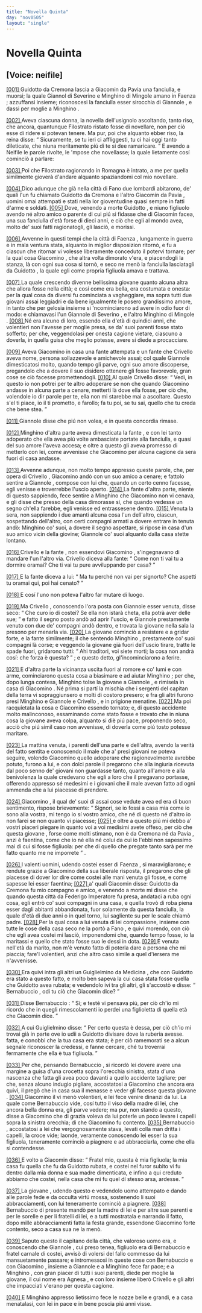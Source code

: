 ```yaml
---
title: "Novella Quinta"
day: "nov0505"
layout: "single"
---
```

<div id="nov0505" type="novella" who="neifile">
 <h1>
  Novella Quinta
 </h1>
 <p>
  <h2>
   [Voice: neifile]
  </h2>
 </p>
 <argument>
  <p>
   <a href="{{ site.baseurl }}enDecameron/nov0505#p05050001">
    [001]
   </a>
   <name persref="guidotto" type="person">
    Guidotto da Cremona
   </name>
   lascia a
   <name persref="giacomino" type="person">
    Giacomin da Pavia
   </name>
   una fanciulla, e muorsi; la quale
   <name persref="giannole" type="person">
    Giannol di Severino
   </name>
   e
   <name persref="minghino">
    Minghino di Mingole
   </name>
   amano in
   <name placeref="faenza" type="place">
    Faenza
   </name>
   ; azzuffansi insieme; riconoscesi la fanciulla esser sirocchia di
   <name persref="giannole" type="person">
    Giannole
   </name>
   , e dassi per moglie a
   <name persref="minghino" type="person">
    Minghino
   </name>
   .
  </p>
 </argument>
 <div3 type="commentary" who="author">
  <p>
   <a href="{{ site.baseurl }}enDecameron/nov0505#p05050002">
    [002]
   </a>
   Aveva ciascuna donna, la novella dell'usignolo ascoltando, tanto riso, che ancora, quantunque
   <name persref="filostrato" type="person">
    Filostrato
   </name>
   ristato fosse di novellare, non per ci&ograve; esse di ridere si potevan tenere. Ma pur, poi che alquanto ebber riso, la
   <name persref="fiammetta" type="person">
    reina
   </name>
   disse:
   <q direct="unspecified" who="fiammetta">
    Sicuramente, se tu ieri ci affliggesti, tu ci hai oggi tanto dileticate, che niuna meritamente pi&uacute; di te si dee ramaricare.
   </q>
   E avendo a Neifile le parole rivolte, le 'mpose che novellasse; la quale lietamente cos&iacute; cominci&ograve; a parlare:
  </p>
 </div3>
 <div3 type="commentary" who="neifile">
  <p>
   <a href="{{ site.baseurl }}enDecameron/nov0505#p05050003">
    [003]
   </a>
   Poi che
   <name persref="filostrato" type="person">
    Filostrato
   </name>
   ragionando in
   <name placeref="romagna" type="place">
    Romagna
   </name>
   &egrave; intrato, a me per quella similmente giover&agrave; d'andare alquanto spaziandomi col mio novellare.
  </p>
 </div3>
 <p>
  <a href="{{ site.baseurl }}enDecameron/nov0505#p05050004">
   [004]
  </a>
  Dico adunque che gi&agrave; nella citt&agrave; di
  <name placeref="fano" type="place">
   Fano
  </name>
  due lombardi abitarono, de' quali l'un fu chiamato
  <name persref="guidotto" type="person">
   Guidotto da Cremona
  </name>
  e l'altro
  <name persref="giacomino" type="person">
   Giacomin da Pavia
  </name>
  , uomini omai attempati e stati nella lor gioventudine quasi sempre in fatti d'arme e soldati.
  <a href="{{ site.baseurl }}enDecameron/nov0505#p05050005">
   [005]
  </a>
  Dove, venendo a morte
  <name persref="guidotto" type="person">
   Guidotto
  </name>
  , e niuno figliuolo avendo n&eacute; altro amico o parente di cui pi&uacute; si fidasse che di
  <name persref="giacomino" type="person">
   Giacomin
  </name>
  facea, una sua fanciulla d'et&agrave; forse di dieci anni, e ci&ograve; che egli al mondo avea, molto de' suoi fatti ragionatogli, gli lasci&ograve;, e morissi.
 </p>
 <p>
  <a href="{{ site.baseurl }}enDecameron/nov0505#p05050006">
   [006]
  </a>
  Avvenne in questi tempi che la citt&agrave; di
  <name placeref="faenza" type="place">
   Faenza
  </name>
  , lungamente in guerra e in mala ventura stata, alquanto in miglior disposizion ritorn&ograve;, e fu a ciascun che ritornar vi volesse liberamente conceduto il potervi tornare; per la qual cosa
  <name persref="giacomino" type="person">
   Giacomino
  </name>
  , che altra volta dimorato v'era, e piacendogli la stanza, l&agrave; con ogni sua cosa si torn&ograve;, e seco ne men&ograve; la fanciulla lasciatagli da
  <name persref="guidotto" type="person">
   Guidotto
  </name>
  , la quale egli come propria figliuola amava e trattava.
 </p>
 <p>
  <a href="{{ site.baseurl }}enDecameron/nov0505#p05050007">
   [007]
  </a>
  La quale crescendo divenne bellissima
  <name persref="agnesabernabuccio" type="person">
   giovane
  </name>
  quanto alcuna altra che allora fosse nella citt&agrave;; e cos&iacute; come era bella, era costumata e onesta: per la qual cosa da diversi fu cominciata a vagheggiare, ma sopra tutti due giovani assai leggiadri e da bene igualmente le posero grandissimo amore, in tanto che per gelosia insieme si 'ncominciarono ad avere in odio fuor di modo: e chiamavasi l'un
  <name persref="giannole" type="person">
   Giannole di Severino
  </name>
  , e l'altro
  <name persref="minghino" type="person">
   Minghino di Mingole
  </name>
  .
  <a href="{{ site.baseurl }}enDecameron/nov0505#p05050008">
   [008]
  </a>
  N&eacute; era alcuno di loro, essendo ella d'et&agrave; di quindici anni, che volentieri non l'avesse per moglie presa, se da' suoi parenti fosse stato sofferto; per che, veggendolasi per onesta cagione vietare, ciascuno a doverla, in quella guisa che meglio potesse, avere si diede a procacciare.
 </p>
 <p>
  <a href="{{ site.baseurl }}enDecameron/nov0505#p05050009">
   [009]
  </a>
  Aveva
  <name persref="giacomino" type="person">
   Giacomino
  </name>
  in casa una
  <name persref="fante-0505" type="person">
   fante
  </name>
  attempata e un
  <name persref="fante-0505" type="person">
   fante
  </name>
  che
  <name persref="crivello" type="person">
   Crivello
  </name>
  aveva nome, persona sollazzevole e amichevole assai; col quale
  <name persref="giannole" type="person">
   Giannole
  </name>
  dimesticatosi molto, quando tempo gli parve, ogni suo amore discoperse, pregandolo che a dovere il suo disidero ottenere gli fosse favorevole, gran cose se ci&ograve; facesse promettendogli.
  <a href="{{ site.baseurl }}enDecameron/nov0505#p05050010">
   [010]
  </a>
  Al quale
  <name persref="crivello" type="person">
   Crivello
  </name>
  disse:
  <q direct="unspecified" who="crivello">
   Vedi, in questo io non potrei per te altro adoperare se non che quando
   <name persref="giacomino" type="person">
    Giacomino
   </name>
   andasse in alcuna parte a cenare, metterti l&agrave; dove ella fosse, per ci&ograve; che, volendole io dir parole per te, ella non mi starebbe mai a ascoltare. Questo s'el ti piace, io il ti prometto, e farollo; fa tu poi, se tu sai, quello che tu creda che bene stea.
  </q>
 </p>
 <p>
  <a href="{{ site.baseurl }}enDecameron/nov0505#p05050011">
   [011]
  </a>
  <name persref="giannole" type="person">
   Giannole
  </name>
  disse che pi&uacute; non volea, e in questa concordia rimase.
 </p>
 <p>
  <a href="{{ site.baseurl }}enDecameron/nov0505#p05050012">
   [012]
  </a>
  <name persref="minghino" type="person">
   Minghino
  </name>
  d'altra parte aveva dimesticata la
  <name persref="fante-0505" type="person">
   fante
  </name>
  , e con lei tanto adoperato che ella avea pi&uacute; volte ambasciate portate alla fanciulla, e quasi del suo amore l'aveva accesa; e oltre a questo gli aveva promesso di metterlo con lei, come avvenisse che
  <name persref="giacomino" type="person">
   Giacomino
  </name>
  per alcuna cagione da sera fuori di casa andasse.
 </p>
 <p>
  <a href="{{ site.baseurl }}enDecameron/nov0505#p05050013">
   [013]
  </a>
  Avvenne adunque, non molto tempo appresso queste parole, che, per opera di
  <name persref="crivello" type="person">
   Crivello
  </name>
  ,
  <name persref="giacomino" type="person">
   Giacomino
  </name>
  and&ograve; con un suo amico a cenare; e fattolo sentire a
  <name persref="giannole" type="person">
   Giannole
  </name>
  , compose con lui che, quando un certo cenno facesse, egli venisse e troverrebbe l'uscio aperto.
  <a href="{{ site.baseurl }}enDecameron/nov0505#p05050014">
   [014]
  </a>
  La
  <name persref="fante-0505" type="person">
   fante
  </name>
  d'altra parte, niente di questo sappiendo, fece sentire a
  <name persref="minghino" type="person">
   Minghino
  </name>
  che
  <name persref="giacomino" type="person">
   Giacomino
  </name>
  non vi cenava, e gli disse che presso della casa dimorasse s&iacute;, che quando vedesse un segno ch'ella farebbe, egli venisse ed entrassesene dentro.
  <a href="{{ site.baseurl }}enDecameron/nov0505#p05050015">
   [015]
  </a>
  Venuta la sera, non sappiendo i due amanti alcuna cosa l'un dell'altro, ciascun, sospettando dell'altro, con certi compagni armati a dovere entrare in tenuta and&ograve;:
  <name persref="minghino" type="person">
   Minghino
  </name>
  co' suoi, a dovere il segno aspettare, si ripose in casa d'un suo amico vicin della giovine;
  <name persref="giannole" type="person">
   Giannole
  </name>
  co' suoi alquanto dalla casa stette lontano.
 </p>
 <p>
  <a href="{{ site.baseurl }}enDecameron/nov0505#p05050016">
   [016]
  </a>
  <name persref="crivello" type="person">
   Crivello
  </name>
  e la
  <name persref="fante-0505" type="person">
   fante
  </name>
  , non essendovi
  <name persref="giacomino" type="person">
   Giacomino
  </name>
  , s'ingegnavano di mandare l'un l'altro via.
  <name persref="crivello" type="person">
   Crivello
  </name>
  diceva alla fante:
  <q direct="unspecified" who="crivello">
   Come non ti vai tu a dormire oramai? Che ti vai tu pure avviluppando per casa?
  </q>
 </p>
 <p>
  <a href="{{ site.baseurl }}enDecameron/nov0505#p05050017">
   [017]
  </a>
  E la
  <name persref="fante-0505" type="person">
   fante
  </name>
  diceva a lui:
  <q direct="unspecified" who="fante-0505">
   Ma tu perch&eacute; non vai per signorto? Che aspetti tu oramai qui, poi hai cenato?
  </q>
 </p>
 <p>
  <a href="{{ site.baseurl }}enDecameron/nov0505#p05050018">
   [018]
  </a>
  E cos&iacute; l'uno non poteva l'altro far mutare di luogo.
 </p>
 <p>
  <a href="{{ site.baseurl }}enDecameron/nov0505#p05050019">
   [019]
  </a>
  Ma
  <name persref="crivello" type="person">
   Crivello
  </name>
  , conoscendo l'ora posta con
  <name persref="giannole" type="person">
   Giannole
  </name>
  esser venuta, disse seco:
  <q direct="unspecified" who="crivello">
   Che curo io di costei? Se ella non istar&agrave; cheta, ella potr&agrave; aver delle sue;
  </q>
  e fatto il segno posto and&ograve; ad aprir l'uscio, e
  <name persref="giannole" type="person">
   Giannole
  </name>
  prestamente venuto con due de' compagni and&ograve; dentro, e trovata la
  <name persref="agnesabernabuccio" type="person">
   giovane
  </name>
  nella sala la presono per menarla via.
  <a href="{{ site.baseurl }}enDecameron/nov0505#p05050020">
   [020]
  </a>
  La giovane cominci&ograve; a resistere e a gridar forte, e la
  <name persref="fante-0505" type="person">
   fante
  </name>
  similmente; il che sentendo
  <name persref="minghino" type="person">
   Minghino
  </name>
  , prestamente co' suoi compagni l&agrave; corse; e veggendo la giovane gi&agrave; fuori dell'uscio tirare, tratte le spade fuori, gridarono tutti:
  <q direct="unspecified" type="othervoice">
   Ahi traditori, voi siete morti; la cosa non andr&agrave; cos&iacute;: che forza &egrave; questa?
  </q>
  ; e questo detto, gl'incominciarono a ferire.
 </p>
 <p>
  <a href="{{ site.baseurl }}enDecameron/nov0505#p05050021">
   [021]
  </a>
  E d'altra parte la vicinanza uscita fuori al romore e co' lumi e con arme, cominciarono questa cosa a biasimare e ad aiutar
  <name persref="minghino" type="person">
   Minghino
  </name>
  ; per che, dopo lunga contesa,
  <name persref="minghino" type="person">
   Minghino
  </name>
  tolse la
  <name persref="agnesabernabuccio" type="person">
   giovane
  </name>
  a
  <name persref="giannole" type="person">
   Giannole
  </name>
  , e rimisela in casa di
  <name persref="giacomino" type="person">
   Giacomino
  </name>
  . N&eacute; prima si part&iacute; la mischia che i sergenti del capitan della terra vi sopraggiunsero e molti di costoro presero; e fra gli altri furono presi
  <name persref="minghino" type="person">
   Minghino
  </name>
  e
  <name persref="giannole" type="person">
   Giannole
  </name>
  e
  <name persref="crivello" type="person">
   Crivello
  </name>
  , e in prigione menatine.
  <a href="{{ site.baseurl }}enDecameron/nov0505#p05050022">
   [022]
  </a>
  Ma poi racquietata la cosa e
  <name persref="giacomino" type="person">
   Giacomino
  </name>
  essendo tornato; e, di questo accidente molto malinconoso, essaminando come stato fosse e trovato che in niuna cosa la giovane aveva colpa, alquanto si di&egrave; pi&uacute; pace, proponendo seco, acci&ograve; che pi&uacute; simil caso non avvenisse, di doverla come pi&uacute; tosto potesse maritare.
 </p>
 <p>
  <a href="{{ site.baseurl }}enDecameron/nov0505#p05050023">
   [023]
  </a>
  La mattina venuta, i parenti dell'una parte e dell'altra, avendo la verit&agrave; del fatto sentita e conoscendo il male che a' presi giovani ne poteva seguire, volendo
  <name persref="giacomino" type="person">
   Giacomino
  </name>
  quello adoperare che ragionevolmente avrebbe potuto, furono a lui, e con dolci parole il pregarono che alla ingiuria ricevuta dal poco senno de' giovani non guardasse tanto, quanto all'amore e alla benivolenza la quale credevano che egli a loro che il pregavano portasse, offerendo appresso s&eacute; medesimi e i giovani che il male avevan fatto ad ogni ammenda che a lui piacesse di prendere.
 </p>
 <p>
  <a href="{{ site.baseurl }}enDecameron/nov0505#p05050024">
   [024]
  </a>
  <name persref="giacomino" type="person">
   Giacomino
  </name>
  , il qual de' suoi d&iacute; assai cose vedute avea ed era di buon sentimento, rispose brievemente:
  <q direct="unspecified">
   Signori, se io fossi a casa mia come io sono alla vostra, mi tengo io s&iacute; vostro amico, che n&eacute; di questo n&eacute; d'altro io non farei se non quanto vi piacesse;
   <a href="{{ site.baseurl }}enDecameron/nov0505#p05050025">
    [025]
   </a>
   e oltre a questo pi&uacute; mi debbo a' vostri piaceri piegare in quanto voi a voi medisimi avete offeso, per ci&ograve; che questa
   <name persref="agnesabernabuccio" type="person">
    giovane
   </name>
   , forse come molti stimano, non &egrave; da
   <name placeref="cremona" type="place">
    Cremona
   </name>
   n&eacute; da
   <name placeref="pavia" type="place">
    Pavia
   </name>
   , anzi &egrave; faentina, come che io n&eacute; ella n&eacute; colui da cui io l'ebbi non sapessimo mai di cui si fosse figliuola: per che di quello che pregate tanto sar&agrave; per me fatto quanto me ne imporrete
  </q>
  .
 </p>
 <p>
  <a href="{{ site.baseurl }}enDecameron/nov0505#p05050026">
   [026]
  </a>
  I valenti uomini, udendo costei esser di
  <name placeref="faenza" type="place">
   Faenza
  </name>
  , si maravigliarono; e rendute grazie a
  <name persref="giacomino" type="person">
   Giacomino
  </name>
  della sua liberale risposta, il pregarono che gli piacesse di dover lor dire come costei alle mani venuta gli fosse, e come sapesse lei esser faentina;
  <a href="{{ site.baseurl }}enDecameron/nov0505#p05050027">
   [027]
  </a>
  a' quali
  <name persref="giacomino" type="person">
   Giacomin
  </name>
  disse:
  <name persref="guidotto" type="person">
   Guidotto da Cremona
  </name>
  fu mio compagno e amico, e venendo a morte mi disse che quando questa citt&agrave; da
  <name persref="federicoii" type="person">
   Federigo Imperatore
  </name>
  fu presa, andataci a ruba ogni cosa, egli entr&ograve; co' suoi compagni in una casa, e quella trov&ograve; di roba piena esser dagli abitanti abbandonata, fuor solamente da questa fanciulla, la quale d'et&agrave; di due anni o in quel torno, lui sagliente su per le scale chiam&ograve; padre.
  <a href="{{ site.baseurl }}enDecameron/nov0505#p05050028">
   [028]
  </a>
  Per la qual cosa a lui venuta di lei compassione, insieme con tutte le cose della casa seco ne la port&ograve; a
  <name placeref="fano" type="place">
   Fano
  </name>
  , e quivi morendo, con ci&ograve; che egli avea costei mi lasci&ograve;, imponendomi che, quando tempo fosse, io la maritassi e quello che stato fosse suo le dessi in dota.
  <a href="{{ site.baseurl }}enDecameron/nov0505#p05050029">
   [029]
  </a>
  E venuta nell'et&agrave; da marito, non m'&egrave; venuto fatto di poterla dare a persona che mi piaccia; fare'l volentieri, anzi che altro caso simile a quel d'iersera me n'avvenisse.
 </p>
 <p>
  <a href="{{ site.baseurl }}enDecameron/nov0505#p05050030">
   [030]
  </a>
  Era quivi intra gli altri un
  <name persref="guglielmino" type="person">
   Guiglielmino da Medicina
  </name>
  , che con
  <name persref="guidotto" type="person">
   Guidotto
  </name>
  era stato a questo fatto, e molto ben sapeva la cui casa stata fosse quella che
  <name persref="guidotto" type="person">
   Guidotto
  </name>
  avea rubata; e vedendolo ivi tra gli altri, gli s'accost&ograve; e disse:
  <q direct="unspecified" who="guglielmino">
   <name persref="bernabuccio" type="person">
    Bernabuccio
   </name>
   , odi tu ci&ograve; che
   <name persref="giacomino" type="person">
    Giacomin
   </name>
   dice?
  </q>
 </p>
 <p>
  <a href="{{ site.baseurl }}enDecameron/nov0505#p05050031">
   [031]
  </a>
  Disse
  <name persref="bernabuccio" type="person">
   Bernabuccio
  </name>
  :
  <q direct="unspecified" who="bernabuccio">
   S&iacute;; e test&eacute; vi pensava pi&uacute;, per ci&ograve; ch'io mi ricordo che in quegli rimescolamenti io perdei una figlioletta di quella et&agrave; che
   <name persref="giacomino" type="person">
    Giacomin
   </name>
   dice.
  </q>
 </p>
 <p>
  <a href="{{ site.baseurl }}enDecameron/nov0505#p05050032">
   [032]
  </a>
  A cui
  <name persref="guglielmino" type="person">
   Guiglielmino
  </name>
  disse:
  <q direct="unspecified">
   Per certo questa &egrave; dessa, per ci&ograve; ch'io mi trovai gi&agrave; in parte ove io udii a
   <name persref="guidotto" type="person">
    Guidotto
   </name>
   divisare dove la ruberia avesse. fatta, e conobbi che la tua casa era stata; &egrave; per ci&ograve; ramemorati se a alcun segnale riconoscer la credessi, e fanne cercare, ch&eacute; tu troverrai fermamente che ella &egrave; tua figliuola.
  </q>
 </p>
 <p>
  <a href="{{ site.baseurl }}enDecameron/nov0505#p05050033">
   [033]
  </a>
  Per che, pensando
  <name persref="bernabuccio" type="person">
   Bernabuccio
  </name>
  , si ricord&ograve; lei dovere avere una margine a guisa d'una crocetta sopra l'orecchia sinistra, stata d'una nascenza che fatta gli avea poco davanti a quello accidente tagliare; per che, senza alcuno indugio pigliare, accostatosi a
  <name persref="giacomino" type="person">
   Giacomino
  </name>
  che ancora era quivi, il preg&ograve; che in casa sua il menasse e veder gli facesse questa
  <name persref="agnesabernabuccio" type="person">
   giovane
  </name>
  .
  <a href="{{ site.baseurl }}enDecameron/nov0505#p05050034">
   [034]
  </a>
  <name persref="giacomino" type="person">
   Giacomino
  </name>
  il vi men&ograve; volentieri, e lei fece venire dinanzi da lui. La quale come
  <name persref="bernabuccio" type="person">
   Bernabuccio
  </name>
  vide, cos&iacute; tutto il viso della madre di lei, che ancora bella donna era, gli parve vedere; ma pur, non stando a questo, disse a
  <name persref="giacomino" type="person">
   Giacomino
  </name>
  che di grazia voleva da lui poterle un poco levare i capelli sopra la sinistra orecchia; di che
  <name persref="giacomino" type="person">
   Giacomino
  </name>
  fu contento.
  <a href="{{ site.baseurl }}enDecameron/nov0505#p05050035">
   [035]
  </a>
  <name persref="bernabuccio" type="person">
   Bernabuccio
  </name>
  , accostatosi a lei che vergognosamente stava, levati colla man dritta i capelli, la croce vide; laonde, veramente conoscendo lei esser la sua figliuola, teneramente cominci&ograve; a piagnere e ad abbracciarla, come che ella si contendesse.
 </p>
 <p>
  <a href="{{ site.baseurl }}enDecameron/nov0505#p05050036">
   [036]
  </a>
  E volto a
  <name persref="giacomino" type="person">
   Giacomin
  </name>
  disse:
  <q direct="unspecified" who="bernabuccio">
   Fratel mio, questa &egrave; mia figliuola; la mia casa fu quella che fu da
   <name persref="guidotto" type="person">
    Guidotto
   </name>
   rubata, e costei nel furor subito vi fu dentro dalla mia donna e sua madre dimenticata, e infino a qui creduto abbiamo che costei, nella casa che mi fu quel d&iacute; stesso arsa, ardesse.
  </q>
 </p>
 <p>
  <a href="{{ site.baseurl }}enDecameron/nov0505#p05050037">
   [037]
  </a>
  La
  <name persref="agnesabernabuccio" type="person">
   giovane
  </name>
  , udendo questo e vedendolo uomo attempato e dando alle parole fede e da occulta virt&uacute; mossa, sostenendo li suoi abbracciamenti, con lui teneramente cominci&ograve; a piagnere.
  <a href="{{ site.baseurl }}enDecameron/nov0505#p05050038">
   [038]
  </a>
  <name persref="bernabuccio" type="person">
   Bernabuccio
  </name>
  di presente mand&ograve; per la madre di lei e per altre sue parenti e per le sorelle e per li fratelli di lei, e a tutti mostratala e narrando il fatto, dopo mille abbracciamenti fatta la festa grande, essendone
  <name persref="giacomino" type="person">
   Giacomino
  </name>
  forte contento, seco a casa sua ne la men&ograve;.
 </p>
 <p>
  <a href="{{ site.baseurl }}enDecameron/nov0505#p05050039">
   [039]
  </a>
  Saputo questo il capitano della citt&agrave;, che valoroso uomo era, e conoscendo che
  <name persref="giannole" type="person">
   Giannole
  </name>
  , cui preso tenea, figliuolo era di
  <name persref="bernabuccio" type="person">
   Bernabuccio
  </name>
  e fratel carnale di costei, avvis&ograve; di volersi del fallo commesso da lui mansuetamente passare; e intromessosi in queste cose con
  <name persref="bernabuccio" type="person">
   Bernabuccio
  </name>
  e con
  <name persref="giacomino" type="person">
   Giacomino
  </name>
  , insieme a
  <name persref="giannole" type="person">
   Giannole
  </name>
  e a
  <name persref="minghino" type="person">
   Minghino
  </name>
  fece far pace; e a
  <name persref="minghino" type="person">
   Minghino
  </name>
  , con gran piacer di tutti i suoi parenti, diede per moglie la giovane, il cui nome era
  <name persref="agnesabernabuccio" type="person">
   Agnesa
  </name>
  , e con loro insieme liber&ograve;
  <name persref="crivello" type="person">
   Crivello
  </name>
  e gli altri che impacciati v'erano per questa cagione.
 </p>
 <p>
  <a href="{{ site.baseurl }}enDecameron/nov0505#p05050040">
   [040]
  </a>
  E
  <name persref="minghino" type="person">
   Minghino
  </name>
  appresso lietissimo fece le nozze belle e grandi, e a casa menatalasi, con lei in pace e in bene poscia pi&uacute; anni visse.
 </p>
</div>